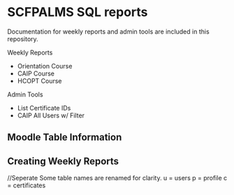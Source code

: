 # SCFPALMS SQL reports
Documentation for weekly reports and admin tools are included in this repository.

Weekly Reports
- Orientation Course
- CAIP Course
- HCOPT Course

Admin Tools
- List Certificate IDs
- CAIP All Users w/ Filter

## Moodle Table Information

## Creating Weekly Reports


//Seperate 
Some table names are renamed for clarity.
u = users
p = profile
c = certificates
